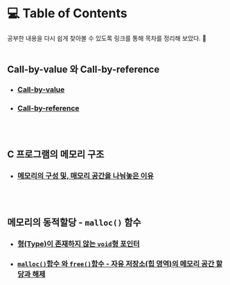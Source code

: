 # 💻 Table of Contents
공부한 내용을 다시 쉽게 찾아볼 수 있도록 링크를 통해 목차를 정리해 보았다. 📌<br>
<br>

## Call-by-value 와 Call-by-reference
- ### [Call-by-value](https://github.com/Yoonsik-2002/data-structure-study/tree/main/src/000_other_knowledge/000_call_by_value_and_call_by_reference#call-by-value)
- ### [Call-by-reference](https://github.com/Yoonsik-2002/data-structure-study/tree/main/src/000_other_knowledge/000_call_by_value_and_call_by_reference#call-by-reference)
<br><br>

## C 프로그램의 메모리 구조
- ### [메모리의 구성 및, 매모리 공간을 나눠놓은 이유](https://github.com/Yoonsik-2002/data-structure-study/tree/main/src/000_other_knowledge/001_memory_area_of_c_program#%EB%A9%94%EB%AA%A8%EB%A6%AC%EC%9D%98-%EA%B5%AC%EC%84%B1)
<br><br>

## 메모리의 동적할당 - `malloc()` 함수
- ### [형(Type)이 존재하지 않는 `void`형 포인터](https://github.com/Yoonsik-2002/data-structure-study/tree/main/src/000_other_knowledge/002_malloc_function#%ED%98%95type%EC%9D%B4-%EC%A1%B4%EC%9E%AC%ED%95%98%EC%A7%80-%EC%95%8A%EB%8A%94-void-%ED%98%95-%ED%8F%AC%EC%9D%B8%ED%84%B0)
- ### [`malloc()`함수 와 `free()`함수 - 자유 저장소(힙 영역)의 메모리 공간 할당과 해제](https://github.com/Yoonsik-2002/data-structure-study/tree/main/src/000_other_knowledge/002_malloc_function#%EC%9E%90%EC%9C%A0-%EC%A0%80%EC%9E%A5%EC%86%8C%ED%9E%99-%EC%98%81%EC%97%AD%EC%9D%98-%EB%A9%94%EB%AA%A8%EB%A6%AC-%EA%B3%B5%EA%B0%84-%ED%95%A0%EB%8B%B9%EA%B3%BC-%ED%95%B4%EC%A0%9C)
<br><br>
